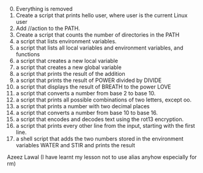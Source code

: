 0. Everything is removed
1. Create a script that prints hello user, where user is the current Linux user
2. Add //action to the PATH.
3. Create a script that counts the number of directories in the PATH
4. a script that lists environment variables.
5. a script that lists all local variables and environment variables, and functions
6. a script that creates a new local variable
7. a script that creates a new global variable
8. a script that prints the result of the addition
9. a script that prints the result of POWER divided by DIVIDE
10. a script that displays the result of BREATH to the power LOVE
11. a script that converts a number from base 2 to base 10.
12. a script that prints all possible combinations of two letters, except oo.
13. a script that prints a number with two decimal places
14. a script that converts a number from base 10 to base 16.
15. a script that encodes and decodes text using the rot13 encryption.
16. a script that prints every other line from the input, starting with the first line.
17. a shell script that adds the two numbers stored in the environment variables WATER and STIR and prints the result

Azeez Lawal (I have learnt my lesson not to use alias anyhow especially for rm)